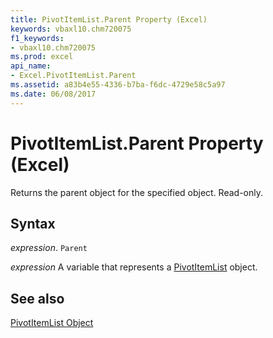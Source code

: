 ```yaml
---
title: PivotItemList.Parent Property (Excel)
keywords: vbaxl10.chm720075
f1_keywords:
- vbaxl10.chm720075
ms.prod: excel
api_name:
- Excel.PivotItemList.Parent
ms.assetid: a83b4e55-4336-b7ba-f6dc-4729e58c5a97
ms.date: 06/08/2017
---
```



# PivotItemList.Parent Property (Excel)

Returns the parent object for the specified object. Read-only.


## Syntax

 _expression_. `Parent`

 _expression_ A variable that represents a [PivotItemList](Excel.PivotItemList.md) object.


## See also


[PivotItemList Object](Excel.PivotItemList.md)

